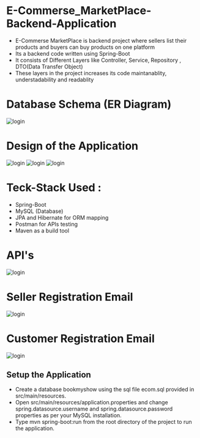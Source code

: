 # E-Commerse_MarketPlace-Backend-Application

- E-Commerse MarketPlace is backend project where
sellers list their products and buyers can buy products on one platform
- Its a backend code written using Spring-Boot
- It consists of Different Layers like Controller, Service, Repository , DTO(Data Transfer Object)
- These layers in the project increases its code maintanablity, understadability and readablity

# Database Schema (ER Diagram)
![login](https://github.com/Akash-Hajare/E-Commerse_MarketPlace-Backend-Application/blob/master/Screenshots/ecom-db.png)

# Design of the Application
![login](https://github.com/Akash-Hajare/E-Commerse_MarketPlace-Backend-Application/blob/master/Screenshots/design-1.png)
![login](https://github.com/Akash-Hajare/E-Commerse_MarketPlace-Backend-Application/blob/master/Screenshots/design-2.png)
![login](https://github.com/Akash-Hajare/E-Commerse_MarketPlace-Backend-Application/blob/master/Screenshots/design-3.png)


# Teck-Stack Used : 
 - Spring-Boot
 - MySQL (Database)
 - JPA and Hibernate for ORM mapping
 - Postman for APIs testing
 - Maven as a build tool

# API's
![login](https://github.com/Akash-Hajare/E-Commerse_MarketPlace-Backend-Application/blob/master/Screenshots/Ecom%20API.png)

# Seller Registration Email
![login](https://github.com/Akash-Hajare/E-Commerse_MarketPlace-Backend-Application/blob/master/Screenshots/ecom-email1.png)

# Customer Registration Email
![login](https://github.com/Akash-Hajare/E-Commerse_MarketPlace-Backend-Application/blob/master/Screenshots/ecom-email2.png)
## Setup the Application
- Create a database bookmyshow using the sql file ecom.sql provided in src/main/resources.
- Open src/main/resources/application.properties and change spring.datasource.username and spring.datasource.password properties as per your MySQL installation.
- Type mvn spring-boot:run from the root directory of the project to run the application.

